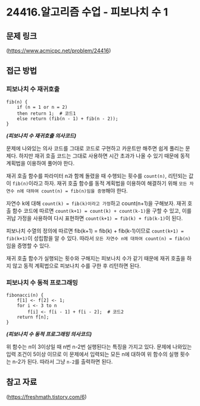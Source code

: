 # 24416.알고리즘 수업 - 피보나치 수 1

## 문제 링크

(https://www.acmicpc.net/problem/24416)

## 접근 방법

### 피보나치 수 재귀호출

```
fib(n) {
    if (n = 1 or n = 2)
    then return 1;  # 코드1
    else return (fib(n - 1) + fib(n - 2));
}
```

**_(피보나치 수 재귀호출 의사코드)_**

문제에 나와있는 의사 코드를 그대로 코드로 구현하고 카운트만 해주면 쉽게 풀리는 문제다. 하지만 재귀 호출 코드는 그대로 사용하면 시간 초과가 나올 수 있기 때문에 동적 계획법을 이용하여 풀어야 한다.

재귀 호출 함수를 파라미터 n과 함께 돌렸을 때 수행되는 횟수를 `count(n)`, 리턴되는 값이 `fib(n)`이라고 하자. 재귀 호출 함수를 동적 계획법을 이용하여 해결하기 위해 `모든 자연수 n에 대하여 count(n) = fib(n)임을 증명`해야 한다.

자연수 k에 대해 `count(k) = fib(k)이라고 가정`하고 count(n+1)을 구해보자. 재귀 호출 함수 코드에 따르면 `count(k+1) = count(k) + count(k-1)`을 구할 수 있고, 이를 귀납 가정을 사용하여 다시 표현하면 `count(k+1) = fib(k) + fib(k-1)`이 된다.

피보나치 수열의 정의에 따르면 fib(k+1) = fib(k) + fib(k-1)이므로 `count(k+1) = fib(k+1)`이 성립함을 알 수 있다. 따라서 `모든 자연수 n에 대하여 count(n) = fib(n)`임을 증명할 수 있다.

재귀 호출 함수가 실행되는 횟수와 구해지는 피보나치 수가 같기 때문에 재귀 호출을 하지 않고 동적 계획법으로 피보나치 수를 구한 후 리턴하면 된다.

### 피보나치 수 동적 프로그래밍

```
fibonacci(n) {
    f[1] <- f[2] <- 1;
    for i <- 3 to n
        f[i] <- f[i - 1] + f[i - 2];  # 코드2
    return f[n];
}
```

**_(피보나치 수 동적 프로그래밍 의사코드)_**

위 함수는 n이 3이상일 때 n번 n-2번 실행된다는 특징을 가지고 있다. 문제에 나와있는 입력 조건이 5이상 이므로 이 문제에서 입력되는 모든 n에 대하여 위 함수의 실행 횟수는 n-2가 된다. 따라서 그냥 `n-2`를 출력하면 된다.

## 참고 자료

(https://freshmath.tistory.com/6)
